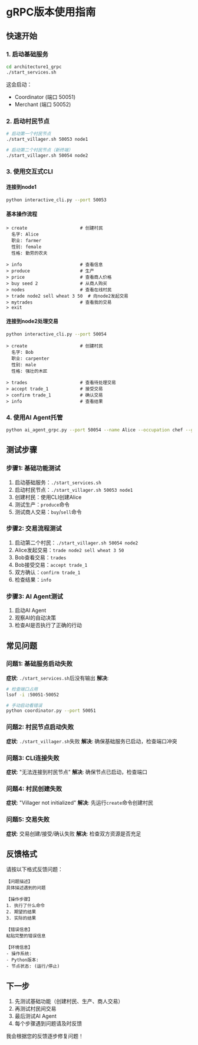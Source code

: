 # gRPC版本使用指南

## 快速开始

### 1. 启动基础服务

```bash
cd architecture1_grpc
./start_services.sh
```

这会启动：
- Coordinator (端口 50051)
- Merchant (端口 50052)

### 2. 启动村民节点

```bash
# 启动第一个村民节点
./start_villager.sh 50053 node1

# 启动第二个村民节点（新终端）
./start_villager.sh 50054 node2
```

### 3. 使用交互式CLI

#### 连接到node1
```bash
python interactive_cli.py --port 50053
```

#### 基本操作流程
```
> create                    # 创建村民
  名字: Alice
  职业: farmer
  性别: female
  性格: 勤劳的农夫

> info                      # 查看信息
> produce                   # 生产
> price                     # 查看商人价格
> buy seed 2                # 从商人购买
> nodes                     # 查看在线村民
> trade node2 sell wheat 3 50  # 向node2发起交易
> mytrades                  # 查看我的交易
> exit
```

#### 连接到node2处理交易
```bash
python interactive_cli.py --port 50054
```

```
> create                    # 创建村民
  名字: Bob
  职业: carpenter
  性别: male
  性格: 强壮的木匠

> trades                    # 查看待处理交易
> accept trade_1            # 接受交易
> confirm trade_1           # 确认交易
> info                      # 查看结果
```

### 4. 使用AI Agent托管

```bash
python ai_agent_grpc.py --port 50054 --name Alice --occupation chef --gender female --personality "test" 
```

## 测试步骤

### 步骤1: 基础功能测试
1. 启动基础服务：`./start_services.sh`
2. 启动村民节点：`./start_villager.sh 50053 node1`
3. 创建村民：使用CLI创建Alice
4. 测试生产：`produce`命令
5. 测试商人交易：`buy`/`sell`命令

### 步骤2: 交易流程测试
1. 启动第二个村民：`./start_villager.sh 50054 node2`
2. Alice发起交易：`trade node2 sell wheat 3 50`
3. Bob查看交易：`trades`
4. Bob接受交易：`accept trade_1`
5. 双方确认：`confirm trade_1`
6. 检查结果：`info`

### 步骤3: AI Agent测试
1. 启动AI Agent
2. 观察AI的自动决策
3. 检查AI是否执行了正确的行动

## 常见问题

### 问题1: 基础服务启动失败
**症状**: `./start_services.sh`后没有输出
**解决**: 
```bash
# 检查端口占用
lsof -i :50051-50052

# 手动启动看错误
python coordinator.py --port 50051
```

### 问题2: 村民节点启动失败
**症状**: `./start_villager.sh`失败
**解决**: 确保基础服务已启动，检查端口冲突

### 问题3: CLI连接失败
**症状**: "无法连接到村民节点"
**解决**: 确保节点已启动，检查端口

### 问题4: 村民创建失败
**症状**: "Villager not initialized"
**解决**: 先运行`create`命令创建村民

### 问题5: 交易失败
**症状**: 交易创建/接受/确认失败
**解决**: 检查双方资源是否充足

## 反馈格式

请按以下格式反馈问题：

```
【问题描述】
具体描述遇到的问题

【操作步骤】
1. 执行了什么命令
2. 期望的结果
3. 实际的结果

【错误信息】
粘贴完整的错误信息

【环境信息】
- 操作系统: 
- Python版本:
- 节点状态: (运行/停止)
```

## 下一步

1. 先测试基础功能（创建村民、生产、商人交易）
2. 再测试村民间交易
3. 最后测试AI Agent
4. 每个步骤遇到问题请及时反馈

我会根据您的反馈逐步修复问题！